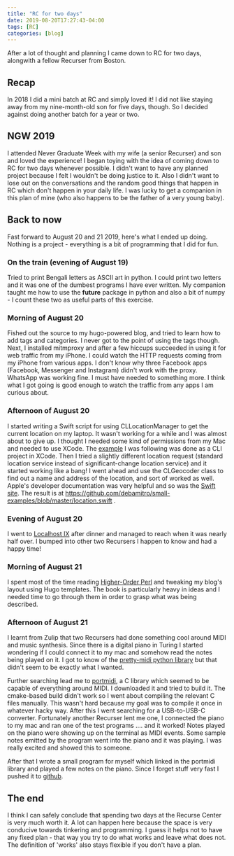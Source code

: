 ```yaml
---
title: "RC for two days"
date: 2019-08-20T17:27:43-04:00
tags: [RC]
categories: [blog]
---
```


After a lot of thought and planning I came down to RC for two days, alongwith a fellow Recurser from Boston.

## Recap

In 2018 I did a mini batch at RC and simply loved it! I did not like staying away from my nine-month-old son for five days, though. So I decided against doing another batch for a year or two.

## NGW 2019

I attended Never Graduate Week with my wife (a senior Recurser) and son and loved the experience! I began toying with the idea of coming down to RC for two days whenever possible. I didn't want to have any planned project because I felt I wouldn't be doing justice to it. Also I didn't want to lose out on the conversations and the random good things that happen in RC which don't happen in your daily life. I was lucky to get a companion in this plan of mine (who also happens to be the father of a very young baby).

## Back to now

Fast forward to August 20 and 21 2019, here's what I ended up doing. Nothing is a project - everything is a bit of programming that I did for fun.

### On the train (evening of August 19)

Tried to print Bengali letters as ASCII art in python. I could print two letters and it was one of the dumbest programs I have ever written. My companion taught me how to use the __future__ package in python and also a bit of numpy - I count these two as useful parts of this exercise.

### Morning of August 20

Fished out the source to my hugo-powered blog, and tried to learn how to add tags and categories. I never got to the point of using the tags though. Next, I installed mitmproxy and after a few hiccups succeeded in using it for web traffic from my iPhone. I could watch the HTTP requests coming from my iPhone from various apps. I don't know why three Facebook apps (Facebook, Messenger and Instagram) didn't work with the proxy. WhatsApp was working fine. I must have needed to something more. I think what I got going is good enough to watch the traffic from any apps I am curious about.

### Afternoon of August 20

I started writing a Swift script for using CLLocationManager to get the current location on my laptop. It wasn't working for a while and I was almost about to give up. I thought I needed some kind of permissions from my Mac and needed to use XCode. The [example](https://github.com/fulldecent/corelocationcli) I was following was done as a CLI project in XCode. Then I tried a slightly different location request (standard location service instead of significant-change location service) and it started working like a bang! I went ahead and use the CLGeocoder class to find out a name and address of the location, and sort of worked as well. Apple's developer documentation was very helpful and so was the [Swift site](https://www.swift.org). The result is at https://github.com/debamitro/small-examples/blob/master/location.swift .

### Evening of August 20

I went to [Localhost IX](https://www.recurse.com/events/localhost-lightning-talks-august-2019) after dinner and managed to reach when it was nearly half over. I bumped into other two Recursers I happen to know and had a happy time!

### Morning of August 21

I spent most of the time reading [Higher-Order Perl](https://hop.perl.plover.com) and tweaking my blog's layout using Hugo templates. The book is particularly heavy in ideas and I needed time to go through them in order to grasp what was being described.

### Afternoon of August 21

I learnt from Zulip that two Recursers had done something cool around MIDI and music synthesis. Since there is a digital piano in Turing I started wondering if I could connect it to my mac and somehow read the notes being played on it. I got to know of the [pretty-midi python library](http://craffel.github.io/pretty-midi/) but that didn't seem to be exactly what I wanted.

Further searching lead me to [portmidi](http://portmedia.sourceforge.net), a C library which seemed to be capable of everything around MIDI. I downloaded it and tried to build it. The cmake-based build didn't work so I went about compiling the relevant C files manually. This wasn't hard because my goal was to compile it once in whatever hacky way. After this I went searching for a USB-to-USB-C converter. Fortunately another Recurser lent me one, I connected the piano to my mac and ran one of the test programs .... and it worked! Notes played on the piano were showing up on the terminal as MIDI events. Some sample notes emitted by the program went into the piano and it was playing. I was really excited and showed this to someone.

After that I wrote a small program for myself which linked in the portmidi library and played a few notes on the piano. Since I forget stuff very fast I pushed it to [github](https://github.com/debamitro/portmiditest).

## The end

I think I can safely conclude that spending two days at the Recurse Center is very much worth it. A lot can happen here because the space is very conducive towards tinkering and programming. I guess it helps not to have any fixed plan -  that way you try to do what works and leave what does not. The definition of 'works' also stays flexible if you don't have a plan.